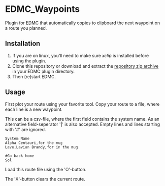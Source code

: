 # EDMC_Waypoints

Plugin for [EDMC](https://github.com/EDCD/EDMarketConnector/wiki) that
automatically copies to clipboard the next waypoint on a route you planned.

## Installation

 1. If you are on linux, you'll need to make sure *xclip* is installed before
    using the plugin.
 2. Clone this repository or download and extract the [repository zip archive](https://github.com/pwerken/EDMC_Waypoints/archive/master.zip)
	in your EDMC plugin directory.
 3. Then (re)start EDMC.

## Usage

First plot your route using your favorite tool.
Copy your route to a file, where each line is a new waypoint.

This can be a csv-file, where the first field contains the system name.
As an alternative field-seperator '|' is also accepted.
Empty lines and lines starting with '#' are ignored.

```csv
System Name
Alpha Centauri,for the mug
Lave,Lavian Brandy,for in the mug

#Go back home
Sol
```

Load this route file using the 'O'-button.

The 'X'-button clears the current route.
